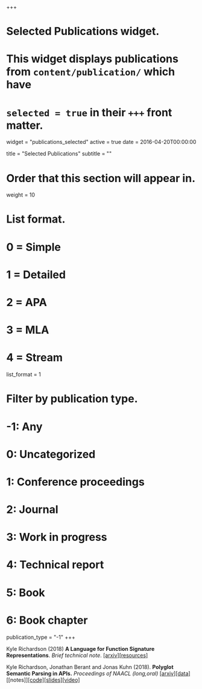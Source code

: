 +++
# Selected Publications widget.
# This widget displays publications from `content/publication/` which have
# `selected = true` in their `+++` front matter.
widget = "publications_selected"
active = true
date = 2016-04-20T00:00:00

title = "Selected Publications"
subtitle = ""

# Order that this section will appear in.
weight = 10

# List format.
#   0 = Simple
#   1 = Detailed
#   2 = APA
#   3 = MLA
#   4 = Stream
list_format = 1

# Filter by publication type.
# -1: Any
#  0: Uncategorized
#  1: Conference proceedings
#  2: Journal
#  3: Work in progress
#  4: Technical report
#  5: Book
#  6: Book chapter
publication_type = "-1"
+++

Kyle Richardson (2018) **A Language for Function Signature Representations**. *Brief technical note*. [[arxiv]](https://arxiv.org/abs/1804.00987)[[resources]](https://github.com/yakazimir/Code-Datasets)

Kyle Richardson, Jonathan Berant and Jonas Kuhn (2018). **Polyglot Semantic Parsing in APIs.**  *Proceedings of NAACL (long,oral)* [[arxiv]](https://arxiv.org/abs/1803.06966)[[data]](https://github.com/yakazimir/Code-Datasets/tree/master/polyglot_data)[[notes]][[code]](https://github.com/yakazimir/zubr_public/tree/master/experiments)[[slides]](http://www.ims.uni-stuttgart.de/institut/mitarbeiter/kyle/naacl_slides.pdf)[[video]](https://vimeo.com/276898099)
